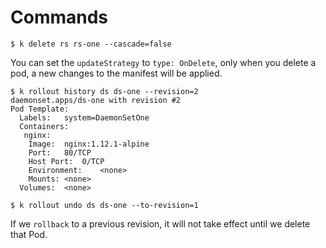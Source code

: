 # Commands
```
$ k delete rs rs-one --cascade=false
```

You can set the `updateStrategy` to `type: OnDelete`, only when you delete a pod, a new changes to the manifest
will be applied.


```
$ k rollout history ds ds-one --revision=2
daemonset.apps/ds-one with revision #2
Pod Template:
  Labels:	system=DaemonSetOne
  Containers:
   nginx:
    Image:	nginx:1.12.1-alpine
    Port:	80/TCP
    Host Port:	0/TCP
    Environment:	<none>
    Mounts:	<none>
  Volumes:	<none>

$ k rollout undo ds ds-one --to-revision=1
```

If we `rollback` to a previous revision, it will not take effect until we delete that Pod.

